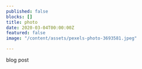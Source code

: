 ```yaml
---
published: false
blocks: []
title: photo
date: 2020-03-04T00:00:00Z
featured: false
image: "/content/assets/pexels-photo-3693581.jpeg"

---
```

blog post